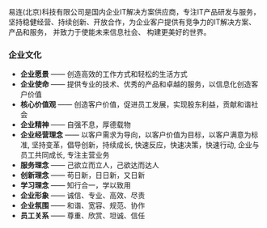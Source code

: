 易连(北京)科技有限公司是国内企业IT解决方案供应商，专注IT产品研发与服务，坚持稳健经营、持续创新、开放合作，为企业客户提供有竞争力的IT解决方案、 产品和服务， 并致力于使能未来信息社会、 构建更美好的世界。

### 企业文化

* **企业愿景** —— 创造高效的工作方式和轻松的生活方式
* **企业使命** —— 提供专业的技术、优秀的产品和卓越的服务，以信息化创造客户价值
* **核心价值观** —— 创造客户价值，促进员工发展，实现股东利益，贡献和谐社会
* **企业精神** —— 自强不息，厚德载物
* **企业经营理念** —— 以客户需求为导向，以客户价值为目标，以客户满意为标准,
                 坚持变革，倡导创新，持续成长,
                 快速反应，快速决策，快速行动,
                 企业与员工共同成长,
                 专注主营业务
* **服务理念** —— 己欲立而立人，己欲达而达人
* **创新理念** —— 苟日新，日日新，又日新
* **学习理念** —— 知行合一，学以致用
* **企业形象** —— 诚信、专业、高效、尽责
* **企业氛围** —— 和谐、宽容、规范、协作
* **员工关系** —— 尊重、欣赏、坦诚、信任